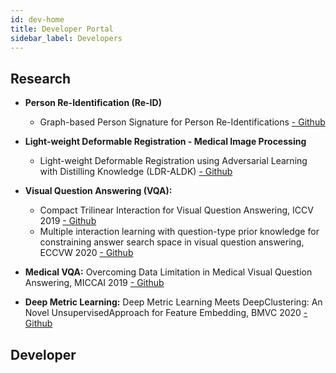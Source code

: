 ```yaml
---
id: dev-home
title: Developer Portal
sidebar_label: Developers
---
```

## Research
- **Person Re-Identification (Re-ID)**
  - Graph-based Person Signature for Person Re-Identifications [- Github](https://github.com/aioz-ai/CVPRW21_GPS)

- **Light-weight Deformable Registration - Medical Image Processing**
  - Light-weight Deformable Registration using Adversarial Learning with Distilling Knowledge (LDR-ALDK) [- Github](https://github.com/aioz-ai/LDR_ALDK)

- **Visual Question Answering (VQA):**
  - Compact Trilinear Interaction for Visual Question Answering, ICCV 2019 [- Github](https://github.com/aioz-ai/ICCV19_VQA-CTI)
  - Multiple interaction learning with question-type prior knowledge for constraining answer search space in visual question answering, ECCVW 2020 [- Github](https://github.com/aioz-ai/ECCVW20_MILQT)

- **Medical VQA:** Overcoming Data Limitation in Medical Visual Question Answering, MICCAI 2019 [- Github](https://github.com/aioz-ai/MICCAI19-MedVQA)

- **Deep Metric Learning:** Deep Metric Learning Meets DeepClustering: An Novel UnsupervisedApproach for Feature Embedding, BMVC 2020 [- Github](https://github.com/aioz-ai/BMVC20_CBSwR)

## Developer
